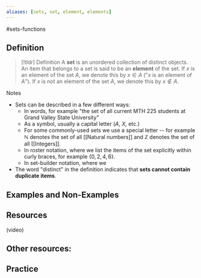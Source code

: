 ```yaml
---
aliases: [sets, set, element, elements]
--- 
```


#sets-functions 
## Definition 

> [!tldr] Definition
> A **set** is an unordered collection of distinct objects. An item that belongs to a set is said to be an **element** of the set. If $x$ is an element of the set $A$, we denote this by $x \in A$ ("$x$ is an element of $A$"). If $x$ is not an element of the set $A$, we denote this by $x \not \in A$. 

Notes
* Sets can be described in a few different ways: 
	* In words, for example "the set of all current MTH 225 students at Grand Valley State University"
	* As a symbol, usually a capital letter ($A$, $X$, etc.)
	* For some commonly-used sets we use a special letter -- for example $\mathbb{N}$ denotes the set of all [[Natural numbers]] and $\mathbb{Z}$ denotes the set of all [[Integers]]. 
	* In roster notation, where we list the items of the set explicitly within curly braces, for example $\{0, 2, 4, 6\}$.
	* In set-builder notation, where we 
* The word "distinct" in the definition indicates that **sets cannot contain duplicate items**. 
## Examples and Non-Examples

## Resources 

(video)

Other resources: 
- 

## Practice 
